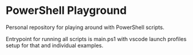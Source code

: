 # PowerShell Playground
Personal repository for playing around with PowerShell scripts.

Entrypoint for running all scripts is main.ps1 with vscode launch profiles setup for that and individual examples.